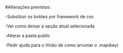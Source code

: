 #Alterações previstas:


-Substituir os botões por framework de css

-Ver como deixar a opção atual selecionada

-Alterar a pasta public

-Pedir ajuda para o Vinão de como arrumar o .map(key)
